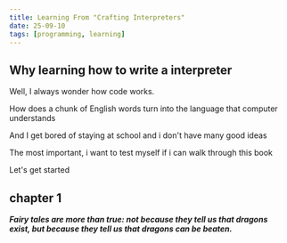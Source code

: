 ```yaml
---
title: Learning From "Crafting Interpreters"
date: 25-09-10
tags: [programming, learning]
---
```


## Why learning how to write a interpreter

Well, I always wonder how code works.

How does a chunk of English words turn into the language that computer understands  

And I get bored of staying at school and i don't have many good ideas  

The most important, i want to test myself if i can walk through this book

Let's get started 


## chapter 1

***Fairy tales are more than true: not because they tell us that dragons exist, but because they tell us that dragons can be beaten.***


